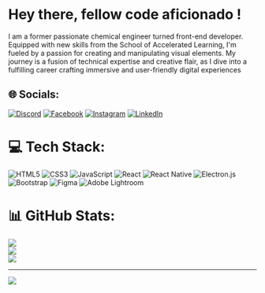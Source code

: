 # Hey there, fellow code aficionado !
 I am a former passionate chemical engineer turned front-end developer. Equipped with new skills from the School of Accelerated Learning, I'm fueled by a passion for creating and manipulating visual elements. My journey is a fusion of technical expertise and creative flair, as I dive into a fulfilling career crafting immersive and user-friendly digital experiences


## 🌐 Socials:
[![Discord](https://img.shields.io/badge/Discord-%237289DA.svg?logo=discord&logoColor=white)](https://discord.gg/1043260298037035018) [![Facebook](https://img.shields.io/badge/Facebook-%231877F2.svg?logo=Facebook&logoColor=white)](https://facebook.com/sayedfaizan.sajid) [![Instagram](https://img.shields.io/badge/Instagram-%23E4405F.svg?logo=Instagram&logoColor=white)](https://instagram.com/sayyed_faizaan) [![LinkedIn](https://img.shields.io/badge/LinkedIn-%230077B5.svg?logo=linkedin&logoColor=white)](https://linkedin.com/in/faizan-sajid-23b52621a) 

# 💻 Tech Stack:
![HTML5](https://img.shields.io/badge/html5-%23E34F26.svg?style=for-the-badge&logo=html5&logoColor=white) ![CSS3](https://img.shields.io/badge/css3-%231572B6.svg?style=for-the-badge&logo=css3&logoColor=white) ![JavaScript](https://img.shields.io/badge/javascript-%23323330.svg?style=for-the-badge&logo=javascript&logoColor=%23F7DF1E) ![React](https://img.shields.io/badge/react-%2320232a.svg?style=for-the-badge&logo=react&logoColor=%2361DAFB) ![React Native](https://img.shields.io/badge/react_native-%2320232a.svg?style=for-the-badge&logo=react&logoColor=%2361DAFB) ![Electron.js](https://img.shields.io/badge/Electron-191970?style=for-the-badge&logo=Electron&logoColor=white) ![Bootstrap](https://img.shields.io/badge/bootstrap-%238511FA.svg?style=for-the-badge&logo=bootstrap&logoColor=white) ![Figma](https://img.shields.io/badge/figma-%23F24E1E.svg?style=for-the-badge&logo=figma&logoColor=white) ![Adobe Lightroom](https://img.shields.io/badge/Adobe%20Lightroom-31A8FF.svg?style=for-the-badge&logo=Adobe%20Lightroom&logoColor=white)
# 📊 GitHub Stats:
![](https://github-readme-stats.vercel.app/api?username=faizan-sajid88&theme=react&hide_border=false&include_all_commits=true&count_private=true)<br/>
![](https://github-readme-streak-stats.herokuapp.com/?user=faizan-sajid88&theme=react&hide_border=false)<br/>
![](https://github-readme-stats.vercel.app/api/top-langs/?username=faizan-sajid88&theme=react&hide_border=false&include_all_commits=true&count_private=true&layout=compact)

---
[![](https://visitcount.itsvg.in/api?id=faizan-sajid88&icon=0&color=1)](https://visitcount.itsvg.in)

<!-- Proudly created with GPRM ( https://gprm.itsvg.in ) -->
